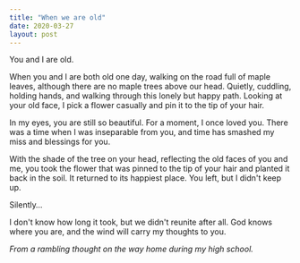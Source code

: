 ```yaml
---
title: "When we are old"
date: 2020-03-27
layout: post
---
```


You and I are old.

When you and I are both old one day, walking on the road full of maple leaves, although there are no maple trees above our head. Quietly, cuddling, holding hands, and walking through this lonely but happy path. Looking at your old face, I pick a flower casually and pin it to the tip of your hair.

In my eyes, you are still so beautiful. For a moment, I once loved you. There was a time when I was inseparable from you, and time has smashed my miss and blessings for you.

With the shade of the tree on your head, reflecting the old faces of you and me, you took the flower that was pinned to the tip of your hair and planted it back in the soil. It returned to its happiest place. You left, but I didn't keep up.

Silently…

I don't know how long it took, but we didn't reunite after all. God knows where you are, and the wind will carry my thoughts to you.  

*From a rambling thought on the way home during my high school.*

